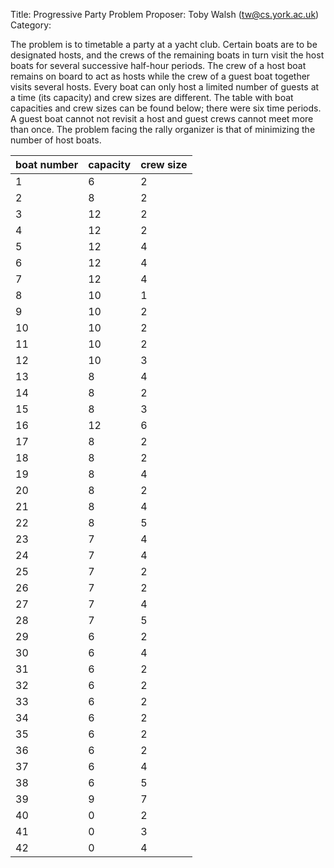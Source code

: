 Title:    Progressive Party Problem
Proposer: Toby Walsh (tw@cs.york.ac.uk)
Category:


The problem is to timetable a party at a yacht club. Certain boats are to be designated hosts, and the crews of the remaining boats in turn visit the host boats for several successive half-hour periods. The crew of a host boat remains on board to act as hosts while the crew of a guest boat together visits several hosts. Every boat can only host a limited number of guests at a time (its capacity) and crew sizes are different. The table with boat capacities and crew sizes can be found below; there were six time periods. A guest boat cannot not revisit a host and guest crews cannot meet more than once. The problem facing the rally organizer is that of minimizing the number of host boats.


boat number |capacity | crew size
------------|---------|----------
1   | 6  | 2
2   | 8  | 2
3   | 12 | 2
4   | 12 | 2
5   | 12 | 4
6   | 12 | 4
7   | 12 | 4
8   | 10 | 1
9   | 10 | 2
10  | 10 | 2
11  | 10 | 2
12  | 10 | 3
13  | 8  | 4
14  | 8  | 2
15  | 8  | 3
16  | 12 | 6
17  | 8  | 2
18  | 8  | 2
19  | 8  | 4
20  | 8  | 2
21  | 8  | 4
22  | 8  | 5
23  | 7  | 4
24  | 7  | 4
25  | 7  | 2
26  | 7  | 2
27  | 7  | 4
28  | 7  | 5
29  | 6  | 2
30  | 6  | 4
31  | 6  | 2
32  | 6  | 2
33  | 6  | 2
34  | 6  | 2
35  | 6  | 2
36  | 6  | 2
37  | 6  | 4
38  | 6  | 5
39  | 9  | 7
40  | 0  | 2
41  | 0  | 3
42  | 0  | 4
